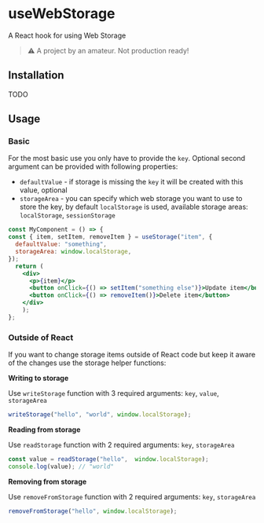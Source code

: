 # useWebStorage

 A React hook for using Web Storage 

> :warning: A project by an amateur. Not production ready!

## Installation

TODO

## Usage

### Basic

For the most basic use you only have to provide the `key`. Optional second argument can be provided with following properties:
- `defaultValue` - if storage is missing the `key` it will be created with this value, optional
- `storageArea` - you can specify which web storage you want to use to store the key, by default `localStorage` is used, available storage areas: `localStorage`, `sessionStorage`


```jsx
const MyComponent = () => {
const { item, setItem, removeItem } = useStorage("item", {
  defaultValue: "something",
  storageArea: window.localStorage,
});
  return (
    <div>
      <p>{item}</p>
      <button onClick={() => setItem("something else")}>Update item</button>
      <button onClick={() => removeItem()}>Delete item</button>
    </div>
    );
};
```


### Outside of React

If you want to change storage items outside of React code but keep it aware of the changes use the storage helper functions:


**Writing to storage**

Use `writeStorage` function with 3 required arguments: `key`, `value`, `storageArea`

```js
writeStorage("hello", "world", window.localStorage);
```

**Reading from storage**

Use `readStorage` function with 2 required arguments: `key`, `storageArea`

```js
const value = readStorage("hello",  window.localStorage);
console.log(value); // "world"
```

**Removing from storage**

Use `removeFromStorage` function with 2 required arguments: `key`, `storageArea`

```js
removeFromStorage("hello", window.localStorage);
```